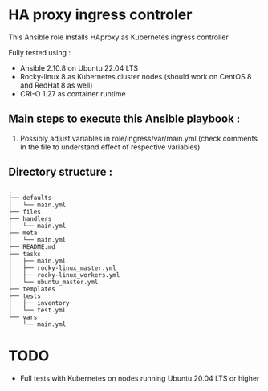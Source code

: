 # HA proxy ingress controler 
This Ansible role installs HAproxy as Kubernetes ingress controller 

Fully tested using :
* Ansible 2.10.8 on Ubuntu 22.04 LTS
* Rocky-linux 8 as Kubernetes cluster nodes (should work on CentOS 8 and RedHat 8 as well)
* CRI-O 1.27 as container runtime

## Main steps to execute this Ansible playbook :
1. Possibly adjust variables in role/ingress/var/main.yml (check comments in the file to understand effect of respective variables)
   
## Directory structure :
```
.
├── defaults
│   └── main.yml
├── files
├── handlers
│   └── main.yml
├── meta
│   └── main.yml
├── README.md
├── tasks
│   ├── main.yml
│   ├── rocky-linux_master.yml
│   ├── rocky-linux_workers.yml
│   └── ubuntu_master.yml
├── templates
├── tests
│   ├── inventory
│   └── test.yml
└── vars
    └── main.yml
```
# TODO
* Full tests with Kubernetes on nodes running Ubuntu 20.04 LTS or higher

